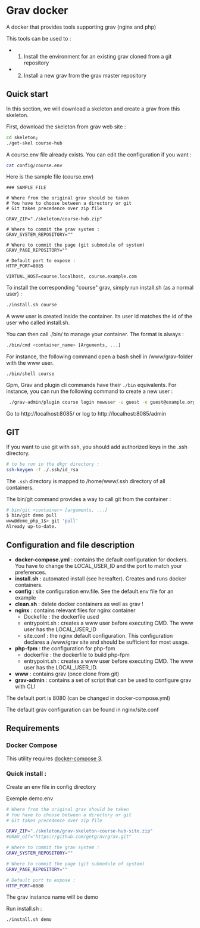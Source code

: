 # Grav docker
A docker that provides tools supporting grav (nginx and php)

This tools can be used to :
+ 1) Install the environment for an existing grav cloned from a git repository
+ 2) Install a new grav from the grav master repository

## Quick start

In this section, we will download a skeleton and create a grav from this skeleton.

First, download the skeleton from grav web site :
```bash
cd skeleton;
./get-skel course-hub
```

A course.env file already exists. You can edit the configuration if you want :
```bash
cat config/course.env
```

Here is the sample file (course.env)
```markup
### SAMPLE FILE

# Where from the original grav should be taken
# You have to choose between a directory or git
# Git takes precedence over zip file

GRAV_ZIP="./skeleton/course-hub.zip"

# Where to commit the grav system :
GRAV_SYSTEM_REPOSITORY=""

# Where to commit the page (git submodule of system)
GRAV_PAGE_REPOSITORY=""

# Default port to expose :
HTTP_PORT=8085

VIRTUAL_HOST=course.localhost, course.example.com
```


To install the corresponding "course" grav, simply run install.sh (as a normal user) :

```bash
./install.sh course
```

A www user is created inside the container. Its user id matches the id of the user who called install.sh.

You can then call ./bin/<cmd> to manage your container. The format is always :
```bash
./bin/cmd <container_name> [Arguments, ...]
```

For instance, the following command open a bash shell in /www/grav-folder with the www user.
```
./bin/shell course
```

Gpm, Grav and plugin cli commands have their `./bin` equivalents. For instance, you can run the following command to create a new user :

```bash
 ./grav-admin/plugin course login newuser -u guest -e guest@example.org -P b -N "Guest" -p 'Passw0rd'
 ```

Go to http://localhost:8085/ or log to http://localhost:8085/admin

## GIT

If you want to use git with ssh, you should add authorized keys in the .ssh directory.

```bash
# to be run in the dkgr directory :
ssh-keygen -f ./.ssh/id_rsa
```

The `.ssh` directory is mapped to /home/www/.ssh directory of all containers.

The bin/git command provides a way to call git from the container :

```bash
# bin/git <container> [arguments, ...]
$ bin/git demo pull
www@demo_php_1$> git 'pull'
Already up-to-date.
```



## Configuration and file description

+ **docker-compose.yml** : contains the default configuration for dockers. You have to change the LOCAL_USER_ID and the port to match your preferences.
+ **install.sh** : automated install (see hereafter). Creates and runs docker containers.
+ **config** : site configuration env.file. See the default.env file for an example
+ **clean.sh** : delete docker containers as well as grav !
+ **nginx** : contains relevant files for nginx container
    + Dockefile : the dockerfile used
    + entrypoint.sh : creates a www user before executing CMD. The www user has the LOCAL_USER_ID
    + site.conf : the nginx default configuration. This configuration declares a /www/grav site and should be sufficient for most usage.
+ **php-fpm** : the configuration for php-fpm
    + dockerfile : the dockerfile to build php-fpm
    + entrypoint.sh : creates a www user before executing CMD. The www user has the LOCAL_USER_ID.
+ **www** : contains grav (once clone from git)
+ **grav-admin** : contains a set of script that can be used to configure grav with CLI

The default port is 8080 (can be changed in docker-compose.yml)

The default grav configuration can be found in nginx/site.conf




## Requirements
### Docker Compose
This utility requires [docker-compose 3](https://docs.docker.com/compose/install/).


### Quick install :

Create an env file in config directory

Exemple demo.env
```bash
# Where from the original grav should be taken
# You have to choose between a directory or git
# Git takes precedence over zip file

GRAV_ZIP="./skeleton/grav-skeleton-course-hub-site.zip"
#GRAV_GIT="https://github.com/getgrav/grav.git"

# Where to commit the grav system :
GRAV_SYSTEM_REPOSITORY=""

# Where to commit the page (git submodule of system)
GRAV_PAGE_REPOSITORY=""

# Default port to expose :
HTTP_PORT=8080
```

The grav instance name will be demo

Run install.sh :
```bash
./install.sh demo
```
